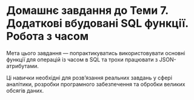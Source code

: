 # Домашнє завдання до Теми 7. Додаткові вбудовані SQL функції. Робота з часом

Мета цього завдання — попрактикуватись використовувати основні функції для операцій із часом в SQL та трохи працювати з JSON-атрибутами.

Ці навички необхідні для розв’язання реальних завдань у сфері аналітики, розробки програмного забезпечення та обробки великих обсягів даних.
